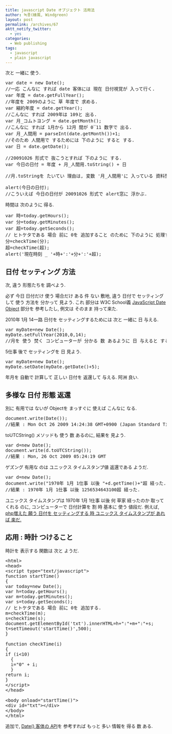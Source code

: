 ```yaml
---
title: javascript Date オブジェクト 活用法
author: 녹풍(綠風, Windgreen)
layout: post
permalink: /archives/67
aktt_notify_twitter:
  - yes
categories:
  - Web publishing
tags:
  - javascript
  - plain javascript
---
```

次と 一緒に 使う.

<pre class="brush: jscript;" title="code">var date = new Date(); 
//一応 こんなに すれば date 客体には 現在 日付視覚が 入って行く.
var 年度 = date.getFullYear();
//年度を 2009のように 草 年度で 求める.
var 縮約年度 = date.getYear();
//こんなに すれば 2009年は 109と 出る.
var 月_コムトヨング = date.getMonth();
//こんなに すれば 1月から 12月 間が 0‾11 数字で 出る.
var 月_人間用 = parseInt(date.getMonth())+1;
//そのため 人間用で するためには 下のように すると する.
var 日 = date.getDate();

//20091026 形式で 抜こうとすれば 下のように する.
var 今日の日付 = 年度 + 月_人間用.toString() + 日

//月.toStringを たいてい 理由は, 変数 '月_人間用'に 入っている 資料型が int期 だからだ. ジャバ スクリプトは 柔軟な 資料型を 使うのに, 最初に var a = "1" こういう 式で 与えても a+1を を 演算しなさいと すれば 2を 返還する. そのため 数字を 文字で 認識させようとすれば a+''+1 こういう 式で 書いてくれて 中間に 文字型を 一つ 入れて 与えるか, それとも a.toString() こういう 式で 文字型で 明示を してくれると する.

alert(今日の日付);
//こういえば 今日の日付が 20091026 形式で alert窓に 浮かぶ.</pre>

時間は 次のように 得る.

<pre class="brush: jscript;" title="code">var 時=today.getHours();
var 分=today.getMinutes();
var 超=today.getSeconds();
// ヒトケタである 場合 前に 0を 追加すること のために 下のように 処理する.
分=checkTime(分);
超=checkTime(超);
alert('現在時刻 _ '+時+':'+分+':'+超);</pre>

## 日付 セッティング 方法

次, 違う 形態たちを 調べよう.

必ず 今日 日付だけ 使う 場合だけ ある 件 ない 敷地, 違う 日付で セッティングして 使う 方法を 分かって 見よう. これ 部分は W3C School義 <a href="http://www.w3schools.com/JS/js_obj_date.asp" target="_blank" class="broken_link">JavaScript Date Object</a> 部分を 参考したし, 例文は そのまま 持って来た.

2010年 1月 14一路 日付を セッティングするためには 次と 一緒に 日 与える.

<pre class="brush: jscript;" title="code">var myDate=new Date();
myDate.setFullYear(2010,0,14);
//月を 使う 焚く コンピューターが 分かる 数 あるように 日 与えると する. 1月は 0, 12月は 11 こういう 式だ. すなわち, 人間が 分かる 月で -1を 日 与えると する.</pre>

5仕事 後で セッティングを 日 見よう.

<pre class="brush: jscript;" title="code">var myDate=new Date();
myDate.setDate(myDate.getDate()+5);</pre>

年月を 自動で 計算して 正しい 日付を 返還して 与える. 阿洲 良い.

## 多様な 日付 形態 返還

別に 有用では ないが Objectを まっすぐに 使えば こんなに なる.

<pre class="brush: jscript;" title="code">document.write(Date());
//結果 : Mon Oct 26 2009 14:24:38 GMT+0900 (Japan Standard Time)</pre>

toUTCString() メソッドも 使う 数 あるのに, 結果を 見よう.

<pre class="brush: jscript;" title="code">var d=new Date();
document.write(d.toUTCString());
//結果 : Mon, 26 Oct 2009 05:24:19 GMT</pre>

ゲズング 有用な のは ユニックス タイムスタンプ値 返還である ようだ.

<pre class="brush: jscript;" title="code">var d=new Date();
document.write("1970年 1月 1仕事 以後 "+d.getTime()+"超 経った.");
//結果 : 1970年 1月 1仕事 以後 1256534643100超 経った.</pre>

ユニックス タイムスタンプは 1970年 1月 1仕事 以後 何 草家 経ったのか 取ってくれる のに, コンピューターで 日付計算を 割 時 基本に 使う 値段だ. 例えば, <a title="PHP date()関数 ロジッグ" href="http://mytory.textcube.com/entry/php-date%ED%95%A8%EC%88%98-%EB%A1%9C%EC%A7%81" target="_blank">php増えた 願う 日付を セッティングする 時 ユニックス タイムスタンプが あれば 楽だ.</a>

## 応用 : 時計 つけること

時計を 表示する 関数は 次と ようだ.

<pre class="brush: jscript;" title="code">&lt;html&gt;
&lt;head&gt;
&lt;script type="text/javascript"&gt;
function startTime()
{
var today=new Date();
var h=today.getHours();
var m=today.getMinutes();
var s=today.getSeconds();
// ヒトケタである 場合 前に 0を 追加する.
m=checkTime(m);
s=checkTime(s);
document.getElementById('txt').innerHTML=h+":"+m+":"+s;
t=setTimeout('startTime()',500);
}

function checkTime(i)
{
if (i&lt;10)
  {
  i="0" + i;
  }
return i;
}
&lt;/script&gt;
&lt;/head&gt;

&lt;body onload="startTime()"&gt;
&lt;div id="txt"&gt;&lt;/div&gt;
&lt;/body&gt;
&lt;/html&gt;</pre>

追加で, <a href="http://www.w3schools.com/jsref/jsref_obj_date.asp" target="_blank">Date() 客体の API</a>を 参考すれば もっと 多い 情報を 得る 数 ある.